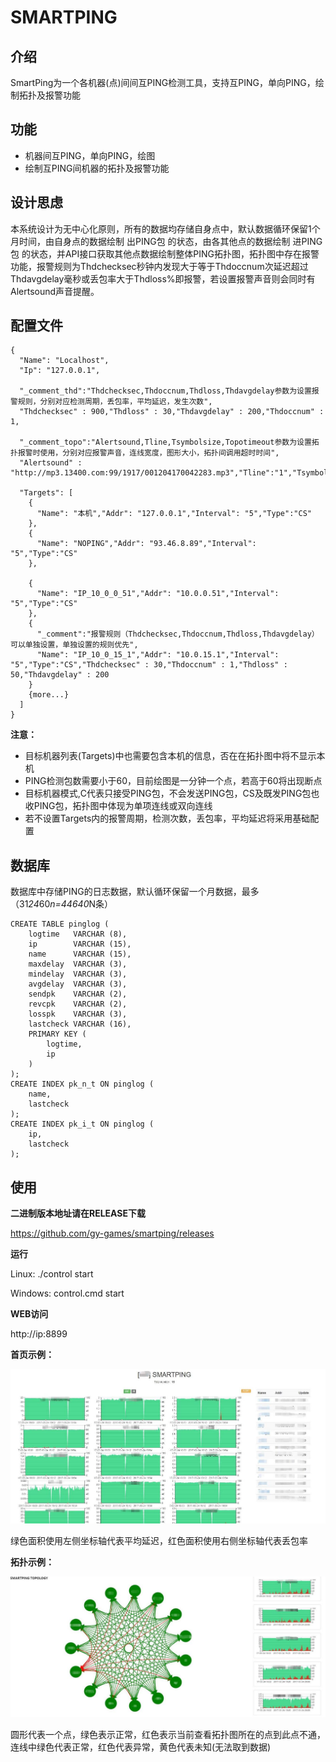 # SMARTPING #

## 介绍 ##

SmartPing为一个各机器(点)间间互PING检测工具，支持互PING，单向PING，绘制拓扑及报警功能

## 功能 ##

 - 机器间互PING，单向PING，绘图
 - 绘制互PING间机器的拓扑及报警功能

## 设计思虑 ##
本系统设计为无中心化原则，所有的数据均存储自身点中，默认数据循环保留1个月时间，由自身点的数据绘制 出PING包 的状态，由各其他点的数据绘制 进PING包 的状态，并API接口获取其他点数据绘制整体PING拓扑图，拓扑图中存在报警功能，报警规则为Thdchecksec秒钟内发现大于等于Thdoccnum次延迟超过Thdavgdelay毫秒或丢包率大于Thdloss%即报警，若设置报警声音则会同时有Alertsound声音提醒。
    
## 配置文件 ##
    {
      "Name": "Localhost",
      "Ip": "127.0.0.1",
  
      "_comment_thd":"Thdchecksec,Thdoccnum,Thdloss,Thdavgdelay参数为设置报警规则，分别对应检测周期，丢包率，平均延迟，发生次数",
      "Thdchecksec" : 900,"Thdloss" : 30,"Thdavgdelay" : 200,"Thdoccnum" : 1,
    
      "_comment_topo":"Alertsound,Tline,Tsymbolsize,Topotimeout参数为设置拓扑报警时使用，分别对应报警声音，连线宽度，图形大小，拓扑间调用超时时间",
      "Alertsound" : "http://mp3.13400.com:99/1917/001204170042283.mp3","Tline":"1","Tsymbolsize":"70","Topotimeout":"5",
    
      "Targets": [
        {
          "Name": "本机","Addr": "127.0.0.1","Interval": "5","Type":"CS"
        },
        {
          "Name": "NOPING","Addr": "93.46.8.89","Interval": "5","Type":"CS"
        },
        
        {
          "Name": "IP_10_0_0_51","Addr": "10.0.0.51","Interval": "5","Type":"CS"
        },
        {
          "_comment":"报警规则（Thdchecksec,Thdoccnum,Thdloss,Thdavgdelay）可以单独设置，单独设置的规则优先",
          "Name": "IP_10_0_15_1","Addr": "10.0.15.1","Interval": "5","Type":"CS","Thdchecksec" : 30,"Thdoccnum" : 1,"Thdloss" : 50,"Thdavgdelay" : 200
        }
        {more...}
      ]
    }
    
**注意：**

  - 目标机器列表(Targets)中也需要包含本机的信息，否在在拓扑图中将不显示本机
  - PING检测包数需要小于60，目前绘图是一分钟一个点，若高于60将出现断点
  - 目标机器模式,C代表只接受PING包，不会发送PING包，CS及既发PING包也收PING包，拓扑图中体现为单项连线或双向连线
  - 若不设置Targets内的报警周期，检测次数，丢包率，平均延迟将采用基础配置


## 数据库 ##
数据库中存储PING的日志数据，默认循环保留一个月数据，最多（31*24*60*n=44640*N条）

    CREATE TABLE pinglog (
        logtime   VARCHAR (8),
        ip        VARCHAR (15),
        name      VARCHAR (15),
        maxdelay  VARCHAR (3),
        mindelay  VARCHAR (3),
        avgdelay  VARCHAR (3),
        sendpk    VARCHAR (2),
        revcpk    VARCHAR (2),
        losspk    VARCHAR (3),
        lastcheck VARCHAR (16),
        PRIMARY KEY (
            logtime,
            ip
        )
    );
    CREATE INDEX pk_n_t ON pinglog (
        name,
        lastcheck
    );
    CREATE INDEX pk_i_t ON pinglog (
        ip,
        lastcheck
    );


## 使用 ##

**二进制版本地址请在RELEASE下载**

https://github.com/gy-games/smartping/releases

**运行**

Linux: ./control start

Windows: control.cmd start

**WEB访问**

http://ip:8899

**首页示例：**

![index.jpg](_screen/index.jpg "")

绿色面积使用左侧坐标轴代表平均延迟，红色面积使用右侧坐标轴代表丢包率

**拓扑示例：**

![topology.jpg](_screen/topology.jpg "")

圆形代表一个点，绿色表示正常，红色表示当前查看拓扑图所在的点到此点不通，连线中绿色代表正常，红色代表异常，黄色代表未知(无法取到数据)

